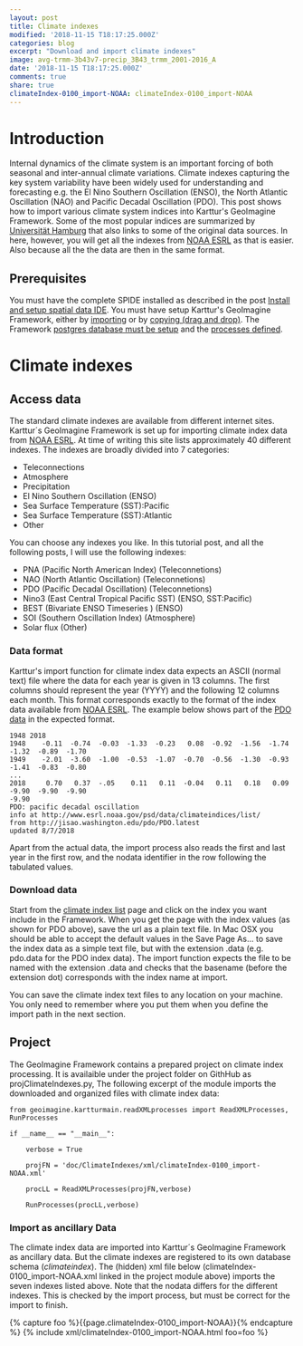 ```yaml
---
layout: post
title: Climate indexes
modified: '2018-11-15 T18:17:25.000Z'
categories: blog
excerpt: "Download and import climate indexes"
image: avg-trmm-3b43v7-precip_3B43_trmm_2001-2016_A
date: '2018-11-15 T18:17:25.000Z'
comments: true
share: true
climateIndex-0100_import-NOAA: climateIndex-0100_import-NOAA
---
```

<script src="https://karttur.github.io/common/assets/js/karttur/togglediv.js"></script>

# Introduction

Internal dynamics of the climate system is an important forcing of both seasonal and inter-annual climate variations. Climate indexes capturing the key system variability have been widely used for understanding and forecasting e.g. the El Nino Southern Oscillation (ENSO), the North Atlantic Oscillation (NAO) and Pacific Decadal Oscillation (PDO). This post shows how to import various climate system indices into Karttur's GeoImagine Framework. Some of the most popular indices are summarized by [Universität Hamburg](https://icdc.cen.uni-hamburg.de/1/daten/climate-indices/popular-climate-indices.html) that also links to some of the original data sources. In here, however, you will get all the indexes from [NOAA ESRL](https://www.esrl.noaa.gov/psd/data/climateindices/list/) as that is easier. Also because all the the data are then in the same format.

## Prerequisites

You must have the complete SPIDE installed as described in the post [Install and setup spatial data IDE](https://karttur.github.io/setup-ide/). You must have setup Karttur's GeoImagine Framework, either by [importing](../blog-importy-project-eclipse/) or by [copying (drag and drop)](../blog-copy-project-eclipse/). The Framework [postgres database must be setup](../blog-setup-db/) and the [processes defined](../blog-setup-processes/).

# Climate indexes

## Access data

The standard climate indexes are available from different internet sites. Karttur´s GeoImagine Framework is set up for importing climate index data from [NOAA ESRL](https://www.esrl.noaa.gov/psd/data/climateindices/list/). At time of writing this site lists approximately 40 different indexes. The indexes are broadly divided into 7 categories:

- Teleconnections
- Atmosphere
- Precipitation
- El Nino Southern Oscillation (ENSO)
- Sea Surface Temperature (SST):Pacific
- Sea Surface Temperature (SST):Atlantic
- Other

You can choose any indexes you like. In this tutorial post, and all the following posts, I will use the following indexes:

- PNA (Pacific North American Index) (Teleconnetions)
- NAO (North Atlantic Oscillation) (Teleconnetions)
- PDO (Pacific Decadal Oscillation) (Teleconnetions)
- Nino3 (East Central Tropical Pacific SST) (ENSO, SST:Pacific)
- BEST (Bivariate ENSO Timeseries ) (ENSO)
- SOI (Southern Oscillation Index) (Atmosphere)
- Solar flux (Other)

### Data format

Karttur's import function for climate index data expects an ASCII (normal text) file where the data for each year is given in 13 columns. The first columns should represent the year (YYYY) and the following 12 columns each month. This format corresponds exactly to the format of the index data available from [NOAA ESRL](https://www.esrl.noaa.gov/psd/data/climateindices/list/). The example below shows part of the [PDO data](https://www.esrl.noaa.gov/psd/data/correlation/pdo.data) in the expected format.

```
1948 2018
1948    -0.11  -0.74  -0.03  -1.33  -0.23   0.08  -0.92  -1.56  -1.74  -1.32  -0.89  -1.70
1949    -2.01  -3.60  -1.00  -0.53  -1.07  -0.70  -0.56  -1.30  -0.93  -1.41  -0.83  -0.80
...
2018     0.70   0.37  -.05    0.11   0.11  -0.04   0.11   0.18   0.09  -9.90  -9.90  -9.90
-9.90
PDO: pacific decadal oscillation
info at http://www.esrl.noaa.gov/psd/data/climateindices/list/
from http://jisao.washington.edu/pdo/PDO.latest
updated 8/7/2018
```

Apart from the actual data, the import process also reads the first and last year in the first row, and the nodata identifier in the row following the tabulated values.

### Download data

Start from the [climate index list](https://www.esrl.noaa.gov/psd/data/climateindices/list/) page and click on the index you want include in the Framework. When you get the page with the index values (as shown for PDO above), save the url as a plain text file. In Mac OSX you should be able to accept the default values in the <span class='window'>Save Page As...</span> to save the index data as a simple text file, but with the extension <span class='file'>.data</span> (e.g. <span class='file'>pdo.data</span> for the PDO index data). The import function expects the file to be named with the extension <span class='file'>.data</span> and checks that the basename (before the extension dot) corresponds with the index name at import.

You can save the climate index text files to any location on your machine. You only need to remember where you put them when you define the import path in the next section.

## Project

The GeoImagine Framework contains a prepared project on climate index processing. It is availaible under the project folder on GithHub as <span class ='file'>projClimateIndexes.py</span>, The following excerpt of the module imports the downloaded and organized files with climate index data:

```
from geoimagine.kartturmain.readXMLprocesses import ReadXMLProcesses, RunProcesses

if __name__ == "__main__":

    verbose = True

    projFN = 'doc/ClimateIndexes/xml/climateIndex-0100_import-NOAA.xml'

    procLL = ReadXMLProcesses(projFN,verbose)

    RunProcesses(procLL,verbose)
```

### Import as ancillary Data

The climate index data are imported into Karttur´s GeoImagine Framework as ancillary data. But the climate indexes are registered to its own database schema (_climateindex_). The (hidden) xml file below (<span class='file'>climateIndex-0100_import-NOAA.xml</span> linked in the project module above) imports the seven indexes listed above. Note that the nodata differs for the different indexes. This is checked by the import process, but must be correct for the import to finish.

{% capture foo %}{{page.climateIndex-0100_import-NOAA}}{% endcapture %}
{% include xml/climateIndex-0100_import-NOAA.html foo=foo %}
